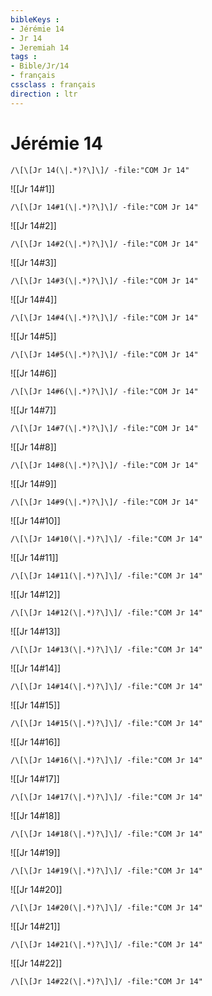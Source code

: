 ```yaml
---
bibleKeys : 
- Jérémie 14
- Jr 14
- Jeremiah 14
tags : 
- Bible/Jr/14
- français
cssclass : français
direction : ltr
---
```


# Jérémie 14

```query
/\[\[Jr 14(\|.*)?\]\]/ -file:"COM Jr 14"
```



![[Jr 14#1]]

```query
/\[\[Jr 14#1(\|.*)?\]\]/ -file:"COM Jr 14"
```

![[Jr 14#2]]

```query
/\[\[Jr 14#2(\|.*)?\]\]/ -file:"COM Jr 14"
```

![[Jr 14#3]]

```query
/\[\[Jr 14#3(\|.*)?\]\]/ -file:"COM Jr 14"
```

![[Jr 14#4]]

```query
/\[\[Jr 14#4(\|.*)?\]\]/ -file:"COM Jr 14"
```

![[Jr 14#5]]

```query
/\[\[Jr 14#5(\|.*)?\]\]/ -file:"COM Jr 14"
```

![[Jr 14#6]]

```query
/\[\[Jr 14#6(\|.*)?\]\]/ -file:"COM Jr 14"
```

![[Jr 14#7]]

```query
/\[\[Jr 14#7(\|.*)?\]\]/ -file:"COM Jr 14"
```

![[Jr 14#8]]

```query
/\[\[Jr 14#8(\|.*)?\]\]/ -file:"COM Jr 14"
```

![[Jr 14#9]]

```query
/\[\[Jr 14#9(\|.*)?\]\]/ -file:"COM Jr 14"
```

![[Jr 14#10]]

```query
/\[\[Jr 14#10(\|.*)?\]\]/ -file:"COM Jr 14"
```

![[Jr 14#11]]

```query
/\[\[Jr 14#11(\|.*)?\]\]/ -file:"COM Jr 14"
```

![[Jr 14#12]]

```query
/\[\[Jr 14#12(\|.*)?\]\]/ -file:"COM Jr 14"
```

![[Jr 14#13]]

```query
/\[\[Jr 14#13(\|.*)?\]\]/ -file:"COM Jr 14"
```

![[Jr 14#14]]

```query
/\[\[Jr 14#14(\|.*)?\]\]/ -file:"COM Jr 14"
```

![[Jr 14#15]]

```query
/\[\[Jr 14#15(\|.*)?\]\]/ -file:"COM Jr 14"
```

![[Jr 14#16]]

```query
/\[\[Jr 14#16(\|.*)?\]\]/ -file:"COM Jr 14"
```

![[Jr 14#17]]

```query
/\[\[Jr 14#17(\|.*)?\]\]/ -file:"COM Jr 14"
```

![[Jr 14#18]]

```query
/\[\[Jr 14#18(\|.*)?\]\]/ -file:"COM Jr 14"
```

![[Jr 14#19]]

```query
/\[\[Jr 14#19(\|.*)?\]\]/ -file:"COM Jr 14"
```

![[Jr 14#20]]

```query
/\[\[Jr 14#20(\|.*)?\]\]/ -file:"COM Jr 14"
```

![[Jr 14#21]]

```query
/\[\[Jr 14#21(\|.*)?\]\]/ -file:"COM Jr 14"
```

![[Jr 14#22]]

```query
/\[\[Jr 14#22(\|.*)?\]\]/ -file:"COM Jr 14"
```

